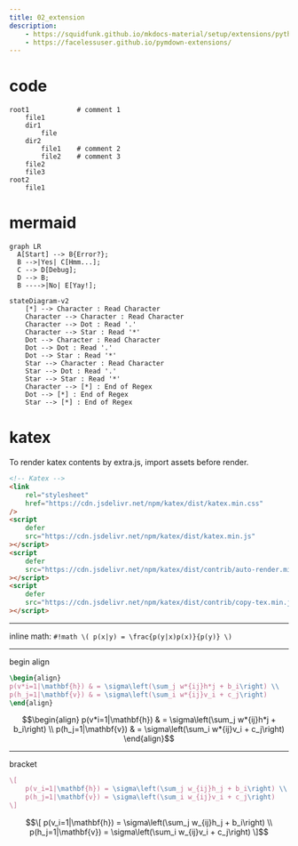 ```yaml
---
title: 02_extension
description:
    - https://squidfunk.github.io/mkdocs-material/setup/extensions/python-markdown/
    - https://facelessuser.github.io/pymdown-extensions/
---
```


# code

```tree
root1            # comment 1
    file1
    dir1
        file
    dir2
        file1    # comment 2
        file2    # comment 3
    file2
    file3
root2
    file1
```

# mermaid

```mermaid
graph LR
  A[Start] --> B{Error?};
  B -->|Yes| C[Hmm...];
  C --> D[Debug];
  D --> B;
  B ---->|No| E[Yay!];
```

```mermaid
stateDiagram-v2
    [*] --> Character : Read Character
    Character --> Character : Read Character
    Character --> Dot : Read '.'
    Character --> Star : Read '*'
    Dot --> Character : Read Character
    Dot --> Dot : Read '.'
    Dot --> Star : Read '*'
    Star --> Character : Read Character
    Star --> Dot : Read '.'
    Star --> Star : Read '*'
    Character --> [*] : End of Regex
    Dot --> [*] : End of Regex
    Star --> [*] : End of Regex
```

# katex

To render katex contents by extra.js, import assets before render.

```html
<!-- Katex -->
<link
    rel="stylesheet"
    href="https://cdn.jsdelivr.net/npm/katex/dist/katex.min.css"
/>
<script
    defer
    src="https://cdn.jsdelivr.net/npm/katex/dist/katex.min.js"
></script>
<script
    defer
    src="https://cdn.jsdelivr.net/npm/katex/dist/contrib/auto-render.min.js"
></script>
<script
    defer
    src="https://cdn.jsdelivr.net/npm/katex/dist/contrib/copy-tex.min.js"
></script>
```

<!-- Katex -->
<link rel="stylesheet" href="https://cdn.jsdelivr.net/npm/katex/dist/katex.min.css">
<script defer src="https://cdn.jsdelivr.net/npm/katex/dist/katex.min.js"></script>
<script defer src="https://cdn.jsdelivr.net/npm/katex/dist/contrib/auto-render.min.js"></script>
<script defer src="https://cdn.jsdelivr.net/npm/katex/dist/contrib/copy-tex.min.js"></script>

---

inline math: `#!math \( p(x|y) = \frac{p(y|x)p(x)}{p(y)} \)`

---

begin align

```tex
\begin{align}
p(v*i=1|\mathbf{h}) & = \sigma\left(\sum_j w*{ij}h*j + b_i\right) \\
p(h_j=1|\mathbf{v}) & = \sigma\left(\sum_i w*{ij}v_i + c_j\right)
\end{align}
```

```math
\begin{align}
p(v*i=1|\mathbf{h}) & = \sigma\left(\sum_j w*{ij}h*j + b_i\right) \\
p(h_j=1|\mathbf{v}) & = \sigma\left(\sum_i w*{ij}v_i + c_j\right)
\end{align}
```

---

bracket

```tex
\[
    p(v_i=1|\mathbf{h}) = \sigma\left(\sum_j w_{ij}h_j + b_i\right) \\
    p(h_j=1|\mathbf{v}) = \sigma\left(\sum_i w_{ij}v_i + c_j\right)
\]
```

```math
\[
    p(v_i=1|\mathbf{h}) = \sigma\left(\sum_j w_{ij}h_j + b_i\right) \\
    p(h_j=1|\mathbf{v}) = \sigma\left(\sum_i w_{ij}v_i + c_j\right)
\]
```
